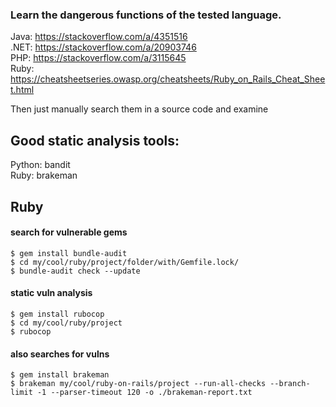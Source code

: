 ### Learn the dangerous functions of the tested language.

Java: https://stackoverflow.com/a/4351516  
.NET: https://stackoverflow.com/a/20903746  
PHP: https://stackoverflow.com/a/3115645  
Ruby: https://cheatsheetseries.owasp.org/cheatsheets/Ruby_on_Rails_Cheat_Sheet.html  

Then just manually search them in a source code and examine

## Good static analysis tools:
Python: bandit  
Ruby: brakeman

## Ruby
#### search for vulnerable gems  
`$ gem install bundle-audit`  
`$ cd my/cool/ruby/project/folder/with/Gemfile.lock/`  
`$ bundle-audit check --update`  

#### static vuln analysis  
`$ gem install rubocop`  
`$ cd my/cool/ruby/project`  
`$ rubocop`  

#### also searches for vulns
`$ gem install brakeman`   
`$ brakeman my/cool/ruby-on-rails/project --run-all-checks --branch-limit -1 --parser-timeout 120 -o ./brakeman-report.txt`  
